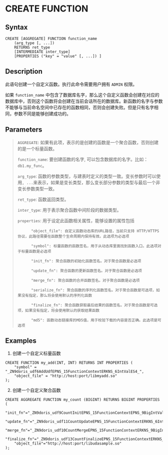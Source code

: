 # CREATE FUNCTION

## Syntax

```
CREATE [AGGREGATE] FUNCTION function_name
    (arg_type [, ...])
    RETURNS ret_type
    [INTERMEDIATE inter_type]
    [PROPERTIES ("key" = "value" [, ...]) ]
```

## Description

此语句创建一个自定义函数。执行此命令需要用户拥有 `ADMIN` 权限。

如果 `function_name` 中包含了数据库名字，那么这个自定义函数会创建在对应的数据库中，否则这个函数将会创建在当前会话所在的数据库。新函数的名字与参数不能够与当前命名空间中已存在的函数相同，否则会创建失败。但是只有名字相同，参数不同是能够创建成功的。

## Parameters

> `AGGREGATE`: 如果有此项，表示的是创建的函数是一个聚合函数，否则创建的是一个标量函数。
>
> `function_name`: 要创建函数的名字, 可以包含数据库的名字。比如：`db1.my_func`。
>
> `arg_type`: 函数的参数类型，与建表时定义的类型一致。变长参数时可以使用`, ...`来表示，如果是变长类型，那么变长部分参数的类型与最后一个非变长参数类型一致。
> 
> `ret_type`: 函数返回类型。
> 
> `inter_type`: 用于表示聚合函数中间阶段的数据类型。
> 
> `properties`: 用于设定此函数相关属性，能够设置的属性包括
>       
>           "object_file": 自定义函数动态库的URL路径，当前只支持 HTTP/HTTPS 协议，此路径需要在函数整个生命周期内保持有效。此选项为必选项
>
>           "symbol": 标量函数的函数签名，用于从动态库里面找到函数入口。此选项对于标量函数是必选项
>
>           "init_fn": 聚合函数的初始化函数签名。对于聚合函数是必选项
>
>           "update_fn": 聚合函数的更新函数签名。对于聚合函数是必选项
>           
>           "merge_fn": 聚合函数的合并函数签名。对于聚合函数是必选项
>           
>           "serialize_fn": 聚合函数的序列化函数签名。对于聚合函数是可选项，如果没有指定，那么将会使用默认的序列化函数
>           
>           "finalize_fn": 聚合函数获取最后结果的函数签名。对于聚合函数是可选项，如果没有指定，将会使用默认的获取结果函数
>
>           "md5": 函数动态链接库的MD5值，用于校验下载的内容是否正确。此选项是可选项

## Examples

1. 创建一个自定义标量函数

```
CREATE FUNCTION my_add(INT, INT) RETURNS INT PROPERTIES (
    "symbol" = "_ZN9doris_udf6AddUdfEPNS_15FunctionContextERKNS_6IntValES4_",
    "object_file" = "http://host:port/libmyadd.so"
);
```

2. 创建一个自定义聚合函数

```
CREATE AGGREGATE FUNCTION my_count (BIGINT) RETURNS BIGINT PROPERTIES (
    "init_fn"="_ZN9doris_udf9CountInitEPNS_15FunctionContextEPNS_9BigIntValE",
    "update_fn"="_ZN9doris_udf11CountUpdateEPNS_15FunctionContextERKNS_6IntValEPNS_9BigIntValE",
    "merge_fn"="_ZN9doris_udf10CountMergeEPNS_15FunctionContextERKNS_9BigIntValEPS2_",
    "finalize_fn"="_ZN9doris_udf13CountFinalizeEPNS_15FunctionContextERKNS_9BigIntValE",
    "object_file"="http://host:port/libudasample.so"
);
```
